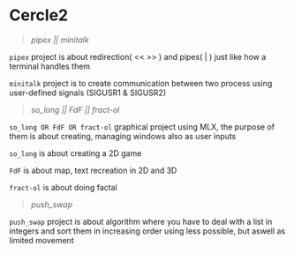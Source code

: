 # Cercle2
> *pipex || minitalk*

`pipex` project is about redirection( << >> ) and pipes( | ) just like how a terminal handles them

`minitalk` project is to create communication between two process using user-defined signals (SIGUSR1 & SIGUSR2)


> *so_long || FdF || fract-ol*

`so_long OR FdF OR fract-ol` graphical project using MLX, the purpose of them is about creating, managing windows also as user inputs

`so_long` is about creating a 2D game

`FdF` is about map, text recreation in 2D and 3D

`fract-ol` is about doing factal


> *push_swap*

`push_swap` project is about algorithm where you have to deal with a list in integers and sort them in increasing order using less possible, but aswell as limited movement
